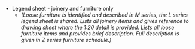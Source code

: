 - Legend sheet - joinery and furniture only
    - _(Loose furniture is identified and described in M series, the L series legend sheet is shared. Lists all joinery items and gives reference to drawing sheet where the <span class="highlight-red">1:20</span> detail is provided. Lists all loose furniture items and provides brief description. Full description is given in Z series furniture schedule.)_